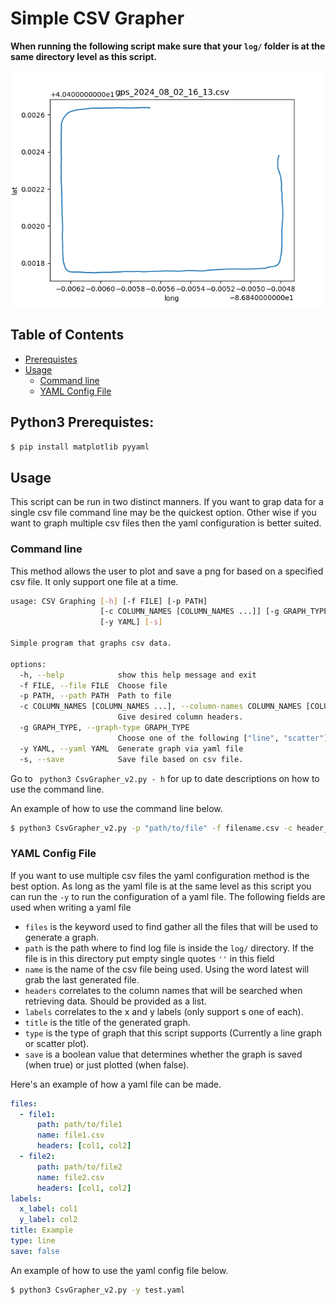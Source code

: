 # Simple CSV Grapher 
**When running the following script make sure that your ```log/``` folder is at the same directory level as this script.**

![Example Graph](./example.png)

## Table of Contents
- [Prerequistes](#python3-prerequistes)
- [Usage](#usage)
    - [Command line](#command-line)
    - [YAML Config File](#yaml-config-file)

## Python3 Prerequistes:
```bash
$ pip install matplotlib pyyaml
```
## Usage
This script can be run in two distinct manners. If you want to grap data for a single csv file command line may be the quickest option. Other wise if you want to graph multiple csv files then the yaml configuration is better suited.  
### Command line
This method allows the user to plot and save a png for based on a specified csv file. It only support one file at a time. 
```bash
usage: CSV Graphing [-h] [-f FILE] [-p PATH]
                    [-c COLUMN_NAMES [COLUMN_NAMES ...]] [-g GRAPH_TYPE]
                    [-y YAML] [-s]

Simple program that graphs csv data.

options:
  -h, --help            show this help message and exit
  -f FILE, --file FILE  Choose file
  -p PATH, --path PATH  Path to file
  -c COLUMN_NAMES [COLUMN_NAMES ...], --column-names COLUMN_NAMES [COLUMN_NAMES ...]
                        Give desired column headers.
  -g GRAPH_TYPE, --graph-type GRAPH_TYPE
                        Choose one of the following ["line", "scatter"]
  -y YAML, --yaml YAML  Generate graph via yaml file
  -s, --save            Save file based on csv file.
```
Go to ``` python3 CsvGrapher_v2.py - h``` for up to date descriptions on how to use the command line. 

An example of how to use the command line below.
```bash
$ python3 CsvGrapher_v2.py -p "path/to/file" -f filename.csv -c header_1 header_2 -s
```
### YAML Config File
If you want to use multiple csv files the yaml configuration method is the best option. As long as the yaml file is at the same level as this script you can run the ```-y``` to run the configuration of a yaml file. The following fields are used when writing a yaml file
- ```files``` is the keyword used to find gather all the files that will be used to generate a graph. 
- ```path``` is the path where to find log file is inside the ```log/``` directory. If the file is in this directory put empty single quotes ```''``` in this field
- ```name``` is the name of the csv file being used. Using the word latest will grab the last generated file. 
- ```headers``` correlates to the column names that will be searched when retrieving data. Should be provided as a list. 
- ```labels``` correlates to the x and y labels (only support s one of each).  
- ```title``` is the title of the generated graph. 
- ```type``` is the type of graph that this script supports (Currently a line graph or scatter plot).
- ```save``` is a boolean value that determines whether the graph is saved (when true) or just plotted (when false).

Here's an example of how a yaml file can be made.

```yaml
files:
  - file1:
      path: path/to/file1
      name: file1.csv
      headers: [col1, col2]
  - file2:
      path: path/to/file2
      name: file2.csv
      headers: [col1, col2]
labels:
  x_label: col1
  y_label: col2
title: Example 
type: line
save: false
```

An example of how to use the yaml config file below.
```bash
$ python3 CsvGrapher_v2.py -y test.yaml
```